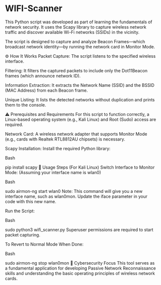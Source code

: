 # WIFI-Scanner
This Python script was developed as part of learning the fundamentals of network security. It uses the Scapy library to capture wireless network traffic and discover available Wi-Fi networks (SSIDs) in the vicinity.

The script is designed to capture and analyze Beacon Frames—which broadcast network identity—by running the network card in Monitor Mode.

⚙️ How It Works
Packet Capture: The script listens to the specified wireless interface.

Filtering: It filters the captured packets to include only the Dot11Beacon frames (which announce network ID).

Information Extraction: It extracts the Network Name (SSID) and the BSSID (MAC Address) from each Beacon frame.

Unique Listing: It lists the detected networks without duplication and prints them to the console.

⚠️ Prerequisites and Requirements
For this script to function correctly, a Linux-based operating system (e.g., Kali Linux) and Root (Sudo) access are required.

Network Card: A wireless network adapter that supports Monitor Mode (e.g., cards with Realtek RTL8812AU chipsets) is necessary.

Scapy Installation: Install the required Python library:

Bash

pip install scapy
🚀 Usage Steps (For Kali Linux)
Switch Interface to Monitor Mode: (Assuming your interface name is wlan0)

Bash

sudo airmon-ng start wlan0
Note: This command will give you a new interface name, such as wlan0mon. Update the iface parameter in your code with this new name.

Run the Script:

Bash

sudo python3 wifi_scanner.py
Superuser permissions are required to start packet capturing.

To Revert to Normal Mode When Done:

Bash

sudo airmon-ng stop wlan0mon
🎯 Cybersecurity Focus
This tool serves as a fundamental application for developing Passive Network Reconnaissance skills and understanding the basic operating principles of wireless network cards.
